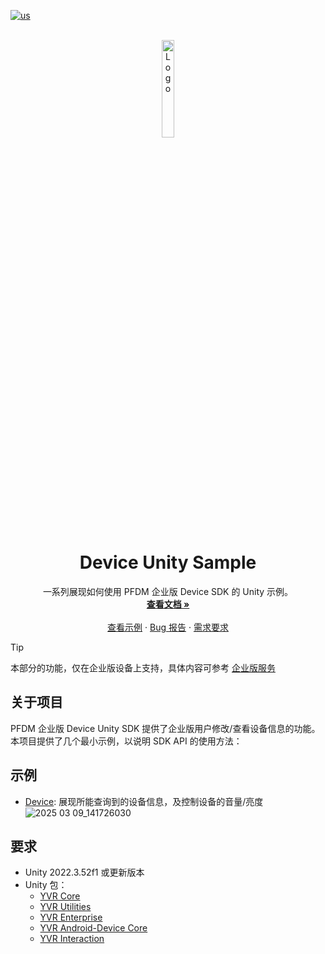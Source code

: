 [![us](https://img.shields.io/badge/lang-us-red.svg)](./README.md)

<!-- PROJECT LOGO -->
<br />
<div align="center">
  <a href="https://github.com/PlayForDreamDevelopers/DeviceSample-Unity">
    <img src="https://www.pfdm.cn/en/static/img/logo.2b1b07e.png" alt="Logo" width="20%">
  </a>

  <h1 align="center">Device Unity Sample </h1>

  <p align="center">
    一系列展现如何使用 PFDM 企业版 Device SDK 的 Unity 示例。
    <br />
    <a href="https://github.com/PlayForDreamDevelopers/DeviceSample-Unity/blob/main/README.zh.md"><strong>查看文档 »</strong></a>
    <br />
    <br />
    <a href="https://github.com/PlayForDreamDevelopers/DeviceSample-Unity#示例">查看示例</a>
    &middot;
    <a href="https://github.com/PlayForDreamDevelopers/DeviceSample-Unity/issues/new?labels=bug">Bug 报告</a>
    &middot;
    <a href="https://github.com/PlayForDreamDevelopers/DeviceSample-Unity/issues/new?labels=enhancement">需求要求</a>
  </p>
</div>

> [!tip]
>
> 本部分的功能，仅在企业版设备上支持，具体内容可参考 [企业版服务](https://www.pfdm.cn/yvrdoc/biz/docs/0.Overview.html)

## 关于项目

PFDM 企业版 Device Unity SDK 提供了企业版用户修改/查看设备信息的功能。本项目提供了几个最小示例，以说明 SDK API 的使用方法：

## 示例

-   [Device](https://github.com/PlayForDreamDevelopers/DeviceSample-Unity/tree/main/Assets/Device): 展现所能查询到的设备信息，及控制设备的音量/亮度
    ![2025 03 09_141726030](https://github.com/user-attachments/assets/c1f3adf3-e354-43e3-907d-788d30ee435f)

## 要求

-   Unity 2022.3.52f1 或更新版本
-   Unity 包：
    -   [YVR Core](https://github.com/PlayForDreamDevelopers/com.yvr.core-mirror)
    -   [YVR Utilities](https://github.com/PlayForDreamDevelopers/com.yvr.Utilities-mirror)
    -   [YVR Enterprise](https://github.com/PlayForDreamDevelopers/com.yvr.enterprise-mirror)
    -   [YVR Android-Device Core](https://github.com/PlayForDreamDevelopers/com.yvr.android-device.core-mirror)
    -   [YVR Interaction](https://github.com/PlayForDreamDevelopers/com.yvr.interaction-mirror)

